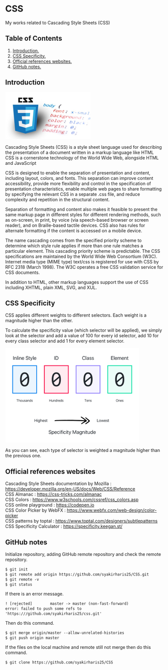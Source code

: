 # CSS
My works related to Cascading Style Sheets (CSS)

## Table of Contents
1. [Introduction.](#introduction)
2. [CSS Specificity.](#specificity)
3. [Official references websites.](#references)
4. [GitHub notes.](#github)

<a name="introduction"></a>
## Introduction
<img src="css.jpeg" height="150">

Cascading Style Sheets (CSS) is a style sheet language used for describing the presentation of a document written in a markup language like HTML CSS is a cornerstone technology of the World Wide Web, alongside HTML and JavaScript

CSS is designed to enable the separation of presentation and content, including layout, colors, and fonts. This separation can improve content accessibility, provide more flexibility and control in the specification of presentation characteristics, enable multiple web pages to share formatting by specifying the relevant CSS in a separate .css file, and reduce complexity and repetition in the structural content.

Separation of formatting and content also makes it feasible to present the same markup page in different styles for different rendering methods, such as on-screen, in print, by voice (via speech-based browser or screen reader), and on Braille-based tactile devices. CSS also has rules for alternate formatting if the content is accessed on a mobile device.

The name cascading comes from the specified priority scheme to determine which style rule applies if more than one rule matches a particular element. This cascading priority scheme is predictable. The CSS specifications are maintained by the World Wide Web Consortium (W3C). Internet media type (MIME type) text/css is registered for use with CSS by RFC 2318 (March 1998). The W3C operates a free CSS validation service for CSS documents.

In addition to HTML, other markup languages support the use of CSS including XHTML, plain XML, SVG, and XUL.

<a name="specificity"></a>
## CSS Specificity
CSS applies different weights to different selectors. Each weight is a magnitude higher than the other.

To calculate the specificity value (which selector will be applied), we simply look at the selector and add a value of 100 for every id selector, add 10 for every class selector and add 1 for every element selector.

<img src="css_specificity_magnitudes.png" height="300">

As you can see, each type of selector is weighted a magnitude higher than the previous one. 

<a name="references"></a>
## Official references websites
Cascading Style Sheets documentation by Mozilla : https://developer.mozilla.org/en-US/docs/Web/CSS/Reference <br />
CSS Almanac : https://css-tricks.com/almanac <br />
CSS Colors : https://www.w3schools.com/cssref/css_colors.asp <br />
CSS online playground : https://codepen.io <br />
CSS Color Picker by WebFX : https://www.webfx.com/web-design/color-picker <br />
CSS patterns by toptal : https://www.toptal.com/designers/subtlepatterns <br />
CSS Specificity Calculator : https://specificity.keegan.st/

<a name="github"></a>
## GitHub notes
Initialize repository, adding GitHub remote repository and check the remote repository.
```
$ git init
$ git remote add origin https://github.com/syakirharis25/CSS.git
$ git remote -v
$ git status
```

If there is an error message.
```
! [rejected]        master -> master (non-fast-forward)
error: failed to push some refs to 'https:///github.com/syakirharis25/css.git'
```

Then do this command.
```
$ git merge origin/master --allow-unrelated-histories
$ git push origin master
```

If the files on the local machine and remote still not merge then do this command.
```
$ git clone https://github.com/syakirharis25/CSS
```
